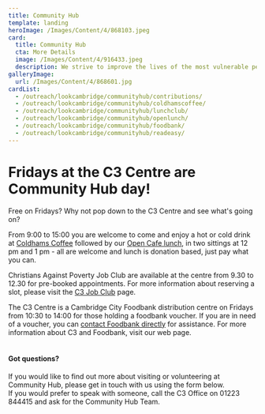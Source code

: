 ```yaml
---
title: Community Hub
template: landing
heroImage: /Images/Content/4/868103.jpeg
card:
  title: Community Hub
  cta: More Details
  image: /Images/Content/4/916433.jpeg
  description: We strive to improve the lives of the most vulnerable people in our community to positively shape the future.
galleryImage:
  url: /Images/Content/4/868601.jpg
cardList:
  - /outreach/lookcambridge/communityhub/contributions/
  - /outreach/lookcambridge/communityhub/coldhamscoffee/
  - /outreach/lookcambridge/communityhub/lunchclub/
  - /outreach/lookcambridge/communityhub/openlunch/
  - /outreach/lookcambridge/communityhub/foodbank/
  - /outreach/lookcambridge/communityhub/readeasy/
---
```


# Fridays at the C3 Centre are Community Hub day!

Free on Fridays? Why not pop down to the C3 Centre and see what's going on?

From 9:00 to 15:00 you are welcome to come and enjoy a hot or cold drink at <a href="/outreach/lookcambridge/communityhub/coldhamscoffee/">Coldhams Coffee</a> followed by our <a href="/outreach/lookcambridge/communityhub/openlunch/">Open Cafe lunch</a>,&nbsp;in two sittings at 12 pm and 1 pm - all are welcome and lunch is donation based, just pay what you can.

Christians Against Poverty Job Club are available at the centre from&nbsp;9.30 to 12.30 for pre-booked appointments. For more information about reserving a slot, please visit the <a href="/outreach/lookcambridge/cap/jobclub/">C3 Job Club</a> page.

The C3 Centre is a Cambridge City Foodbank distribution centre on Fridays from 10:30 to 14:00 for those holding a foodbank voucher. If you are in need of a voucher, you can <a href="https://cambridgecity.foodbank.org.uk/get-help/">contact Foodbank directly</a> for assistance. For more information about C3 and Foodbank, visit our web page.<br>
&nbsp;

#### Got questions?

If you would like to find out more about visiting or volunteering at Community Hub, please get in touch with us using the form below.<br>
If you would prefer to speak with someone, call the C3 Office on 01223 844415 and ask for the Community Hub Team.<br>
&nbsp;
